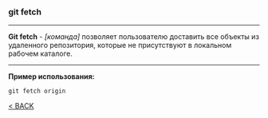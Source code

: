 ### git fetch
---

**Git fetch** - *[команда]* позволяет пользователю доставить все объекты из удаленного репозитория, которые не присутствуют в локальном рабочем каталоге.

---
**Пример использования:**
```bash=
git fetch origin
```

[< BACK](./readme.md)